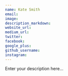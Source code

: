 ```yaml
---
name: Kate Smith
email:
image:
description_markdown:
website_url:
medium_url:
twitter:
facebook:
google_plus:
github_username:
instagram:
---
```


Enter your description here...
